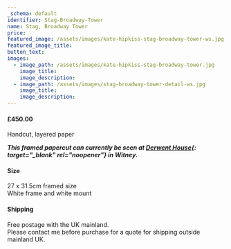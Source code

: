 ```yaml
---
_schema: default
identifier: Stag-Broadway-Tower
name: Stag, Broadway Tower
price:
featured_image: /assets/images/kate-hipkiss-stag-broadway-tower-ws.jpg
featured_image_title:
button_text:
images:
  - image_path: /assets/images/kate-hipkiss-stag-broadway-tower.jpg
    image_title:
    image_description:
  - image_path: /assets/images/stag-broadway-tower-detail-ws.jpg
    image_title:
    image_description:
---
```

#### **£450.00**



Handcut, layered paper

***This framed papercut can currently be seen at [Derwent House](https://derwenthouseliving.co.uk/oxfordshire-artweeks/?wpv_view_count=3941&amp;wpv-brands%5B%5D=kate-hipkiss&amp;wpv_filter_submit=Submit){: target="_blank" rel="noopener"} in Witney.***

#### Size

27 x 31.5cm framed size<br>White frame and white mount

#### Shipping

Free postage with the UK mainland.<br>Please contact me before purchase for a quote for shipping outside mainland UK.